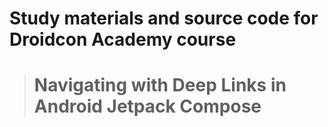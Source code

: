 # Study materials and source code for **Droidcon Academy** course 
> # Navigating with Deep Links in Android Jetpack Compose 

